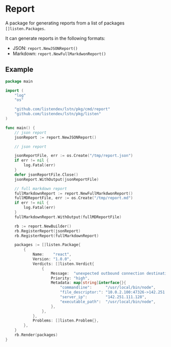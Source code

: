 # Report

A package for generating reports from a list of packages `[]listen.Packages`.

It can generate reports in the following formats:

- JSON:  `report.NewJSONReport()`
- Markdown: `report.NewFullMarkdwonReport()`


## Example

```go
package main

import (
	"log"
	"os"

	"github.com/listendev/lstn/pkg/cmd/report"
	"github.com/listendev/lstn/pkg/listen"
)

func main() {
	// json report
	jsonReport := report.NewJSONReport()

	// json report

	jsonReportFile, err := os.Create("/tmp/report.json")
	if err != nil {
		log.Fatal(err)
	}
	defer jsonReportFile.Close()
	jsonReport.WithOutput(jsonReportFile)

	// full markdown report
	fullMarkdownReport := report.NewFullMarkdwonReport()
	fullMDReportFile, err := os.Create("/tmp/report.md")
	if err != nil {
		log.Fatal(err)
	}
	fullMarkdownReport.WithOutput(fullMDReportFile)

	rb := report.NewBuilder()
	rb.RegisterReport(jsonReport)
	rb.RegisterReport(fullMarkdownReport)

	packages := []listen.Package{
		{
			Name:    "react",
			Version: "1.0.0",
			Verdicts: []listen.Verdict{
				{
					Message:  "unexpected outbound connection destination",
					Priority: "high",
					Metadata: map[string]interface{}{
						"commandline":      "/usr/local/bin/node",
						"file_descriptor:": "10.0.2.100:47326->142.251.111.128:0",
						"server_ip":        "142.251.111.128",
						"executable_path":  "/usr/local/bin/node",
					},
				},
			},
			Problems: []listen.Problem{},
		},
	}
	rb.Render(packages)
}

```
